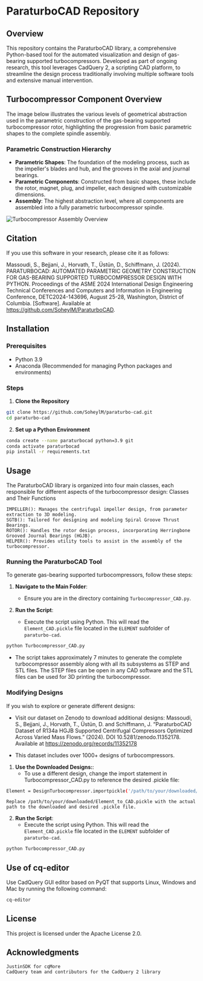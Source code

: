 # ParaturboCAD Repository

## Overview
This repository contains the ParaturboCAD library, a comprehensive Python-based tool for the automated visualization and design of gas-bearing supported turbocompressors. Developed as part of ongoing research, this tool leverages CadQuery 2, a scripting CAD platform, to streamline the design process traditionally involving multiple software tools and extensive manual intervention.

## Turbocompressor Component Overview

The image below illustrates the various levels of geometrical abstraction used in the parametric construction of the gas-bearing supported turbocompressor rotor, highlighting the progression from basic parametric shapes to the complete spindle assembly.

### Parametric Construction Hierarchy

- **Parametric Shapes**: The foundation of the modeling process, such as the impeller's blades and hub, and the grooves in the axial and journal bearings.
- **Parametric Components**: Constructed from basic shapes, these include the rotor, magnet, plug, and impeller, each designed with customizable dimensions.
- **Assembly**: The highest abstraction level, where all components are assembled into a fully parametric turbocompressor spindle.

![Turbocompressor Assembly Overview](images/turbocompressor_assembly.jpg "Turbocompressor Assembly Overview")


## Citation
If you use this software in your research, please cite it as follows:

Massoudi, S., Bejjani, J., Horvath, T., Üstün, D., Schiffmann, J. (2024). PARATURBOCAD: AUTOMATED PARAMETRIC GEOMETRY CONSTRUCTION FOR GAS-BEARING SUPPORTED TURBOCOMPRESSOR DESIGN WITH PYTHON. Proceedings of the ASME 2024 International Design Engineering Technical Conferences and Computers and Information in Engineering Conference, DETC2024-143696, August 25-28, Washington, District of Columbia. [Software]. Available at https://github.com/SoheylM/ParaturboCAD.

## Installation

### Prerequisites
- Python 3.9
- Anaconda (Recommended for managing Python packages and environments)

### Steps
1. **Clone the Repository**
```bash
git clone https://github.com/SoheylM/paraturbo-cad.git
cd paraturbo-cad
```


2. **Set up a Python Environment**
```bash
conda create --name paraturbocad python=3.9 git
conda activate paraturbocad
pip install -r requirements.txt
```

## Usage

The ParaturboCAD library is organized into four main classes, each responsible for different aspects of the turbocompressor design:
Classes and Their Functions

    IMPELLER(): Manages the centrifugal impeller design, from parameter extraction to 3D modeling.
    SGTB(): Tailored for designing and modeling Spiral Groove Thrust Bearings.
    ROTOR(): Handles the rotor design process, incorporating Herringbone Grooved Journal Bearings (HGJB).
    HELPER(): Provides utility tools to assist in the assembly of the turbocompressor.

### Running the ParaturboCAD Tool
To generate gas-bearing supported turbocompressors, follow these steps:

1. **Navigate to the Main Folder**:
   - Ensure you are in the directory containing `Turbocompressor_CAD.py`.

2. **Run the Script**:
   - Execute the script using Python. This will read the `Element_CAD.pickle` file located in the `ELEMENT` subfolder of `paraturbo-cad`.
```bash
python Turbocompressor_CAD.py
```

   - The script takes approximately 7 minutes to generate the complete turbocompressor assembly along with all its subsystems as STEP and STL files. 
   The STEP files can be open in any CAD software and the STL files can be used for 3D printing the turbocompressor.

### Modifying Designs

If you wish to explore or generate different designs:

- Visit our dataset on Zenodo to download additional designs:
    Massoudi, S., Bejjani, J., Horvath, T., Üstün, D. and Schiffmann, J. “ParaturboCAD Dataset of R134a HGJB Supported Centrifugal Compressors Optimized Across Varied Mass Flows.” (2024). DOI 10.5281/zenodo.11352178. Available at https://zenodo.org/records/11352178

- This dataset includes over 1000+ designs of turbocompressors.


1. **Use the Downloaded Designs:**:
    - To use a different design, change the import statement in Turbocompressor_CAD.py to reference the desired .pickle file:
```bash
Element = DesignTurbocompressor.importpickle('/path/to/your/downloaded/Element_to_CAD.pickle')
```
    Replace /path/to/your/downloaded/Element_to_CAD.pickle with the actual path to the downloaded and desired .pickle file.

2. **Run the Script**:
   - Execute the script using Python. This will read the `Element_CAD.pickle` file located in the `ELEMENT` subfolder of `paraturbo-cad`.
```bash
python Turbocompressor_CAD.py
```

## Use of cq-editor
Use CadQuery GUI editor based on PyQT that supports Linux, Windows and Mac by running the following command:
```bash
cq-editor
```

## License

This project is licensed under the Apache License 2.0.

## Acknowledgments

    JustinSDK for cqMore
    CadQuery team and contributors for the CadQuery 2 library




